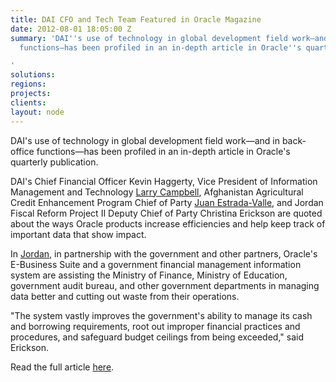 ```yaml
---
title: DAI CFO and Tech Team Featured in Oracle Magazine
date: 2012-08-01 18:05:00 Z
summary: 'DAI''s use of technology in global development field work—and in back-office
  functions—has been profiled in an in-depth article in Oracle''s quarterly publication.

'
solutions: 
regions: 
projects: 
clients: 
layout: node
---
```


DAI's use of technology in global development field work—and in back-office functions—has been profiled in an in-depth article in Oracle's quarterly publication.

DAI's Chief Financial Officer Kevin Haggerty, Vice President of Information Management and Technology [Larry Campbell][1], Afghanistan Agricultural Credit Enhancement Program Chief of Party [Juan Estrada-Valle][2], and Jordan Fiscal Reform Project II Deputy Chief of Party Christina Erickson are quoted about the ways Oracle products increase efficiencies and help keep track of important data that show impact.

In [Jordan][3], in partnership with the government and other partners, Oracle's E-Business Suite and a government financial management information system are assisting the Ministry of Finance, Ministry of Education, government audit bureau, and other government departments in managing data better and cutting out waste from their operations.

"The system vastly improves the government's ability to manage its cash and borrowing requirements, root out improper financial practices and procedures, and safeguard budget ceilings from being exceeded," said Erickson.

Read the full article [here][4].

[1]: /who-we-are/our-team/larry-campbell
[2]: /who-we-are/our-team/juan-estrada-valle
[3]: /our-work/projects/jordan-fiscal-reform-project-ii-frp-ii
[4]: /uploads/oracle.pdf
